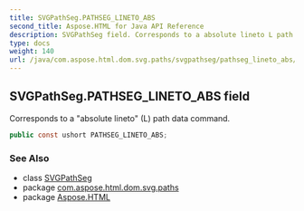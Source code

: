 ```yaml
---
title: SVGPathSeg.PATHSEG_LINETO_ABS
second_title: Aspose.HTML for Java API Reference
description: SVGPathSeg field. Corresponds to a absolute lineto L path data command
type: docs
weight: 140
url: /java/com.aspose.html.dom.svg.paths/svgpathseg/pathseg_lineto_abs/
---
```

## SVGPathSeg.PATHSEG_LINETO_ABS field

Corresponds to a "absolute lineto" (L) path data command.

```java
public const ushort PATHSEG_LINETO_ABS;
```

### See Also

* class [SVGPathSeg](../)
* package [com.aspose.html.dom.svg.paths](../../../com.aspose.html.dom.svg.paths/)
* package [Aspose.HTML](../../../)
